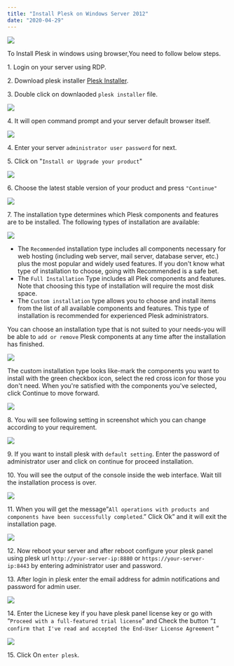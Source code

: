 ```yaml
---
title: "Install Plesk on Windows Server 2012"
date: "2020-04-29"
---
```


![](images/Install-Plesk-on-Windows-Server-2012_utho.jpg)

To Install Plesk in windows using browser,You need to follow below steps.

1\. Login on your server using RDP.

2\. Download plesk installer [Plesk Installer](https://installer-win.plesk.com/plesk-installer.exe).

3\. Double click on downlaoded `plesk installer` file.

![](images/Screenshot_1-4.png)

4\. It will open command prompt and your server default browser itself.

![](images/Screenshot_2-3.png)

4\. Enter your server `administrator user password` for next.

5\. Click on "`Install or Upgrade your product`"

![](images/Screenshot_3-4.png)

6\. Choose the latest stable version of your product and press `"Continue"`

![](images/Screenshot_4-3.png)

7\. The installation type determines which Plesk components and features are to be installed. The following types of installation are available:

![](images/Screenshot_5-4.png)

- The `Recommended` installation type includes all components necessary for web hosting (including web server, mail server, database server, etc.) plus the most popular and widely used features. If you don't know what type of installation to choose, going with Recommended is a safe bet.
- The `Full Installation` Type includes all Plek components and features. Note that choosing this type of installation will require the most disk space.
- The `Custom installation` type allows you to choose and install items from the list of all available components and features. This type of installation is recommended for experienced Plesk administrators.

You can choose an installation type that is not suited to your needs-you will be able to `add or remove` Plesk components at any time after the installation has finished.

![](images/Screenshot_6-3.png)

The custom installation type looks like-mark the components you want to install with the green checkbox icon, select the red cross icon for those you don't need. When you're satisfied with the components you've selected, click Continue to move forward.

![](images/Screenshot_7-1.png)

8\. You will see following setting in screenshot which you can change according to your requirement.

![](images/Screenshot_1-5.png)

9\. If you want to install plesk with `default setting`. Enter the password of administrator user and click on continue for proceed installation.

10\. You will see the output of the console inside the web interface. Wait till the installation process is over.

![](images/Screenshot_2-4.png)

11\. When you will get the message”`All operations with products and components have been successfully completed`.” Click Ok” and it will exit the installation page.

![](images/Screenshot_7-2.png)

12\. Now reboot your server and after reboot configure your plesk panel using plesk url `http://your-server-ip:8880` or `https://your-server-ip:8443` by entering administrator user and password.

13\. After login in plesk enter the email address for admin notifications and password for admin user.

![](images/Screenshot_9-2.png)

14\. Enter the Licnese key if you have plesk panel license key or go with “`Proceed with a full-featured trial license`” and Check the button “`I confirm that I've read and accepted the End-User License Agreement` “

![](images/Screenshot_8-2.png)

15\. Click On `enter plesk`.
